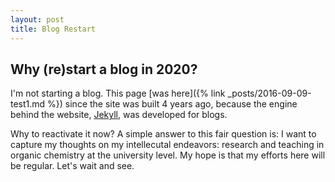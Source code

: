 ```yaml
---
layout: post
title: Blog Restart
---
```


## Why (re)start a blog in 2020?

I'm not starting a blog. This page [was here]({% link _posts/2016-09-09-test1.md %}) since the site was built 4 years ago, because the engine behind the website, [Jekyll](https://jekyllrb.com/), was developed for blogs.

Why to reactivate it now? A simple answer to this fair question is: I want to capture my thoughts on my intellecutal endeavors: research and teaching in organic chemistry at the university level. My hope is that my efforts here will be regular. Let's wait and see. 